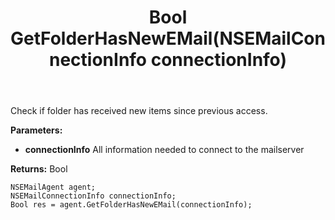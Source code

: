 ﻿---
uid: crmscript_ref_NSEMailAgent_GetFolderHasNewEMail
title: Bool GetFolderHasNewEMail(NSEMailConnectionInfo connectionInfo)
intellisense: NSEMailAgent.GetFolderHasNewEMail
keywords: NSEMailAgent, GetFolderHasNewEMail
so.topic: reference
---

Check if folder has received new items since previous access.

**Parameters:**
 - **connectionInfo** All information needed to connect to the mailserver

**Returns:** Bool

```crmscript
NSEMailAgent agent;
NSEMailConnectionInfo connectionInfo;
Bool res = agent.GetFolderHasNewEMail(connectionInfo);
```

